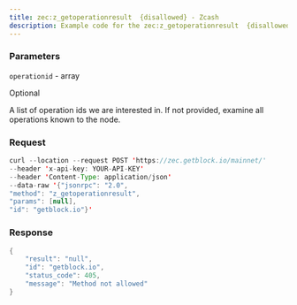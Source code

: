 ```yaml
---
title: zec:z_getoperationresult  {disallowed} - Zcash
description: Example code for the zec:z_getoperationresult  {disallowed} json-rpc method. Сomplete guide on how to use zec:z_getoperationresult  {disallowed} json-rpc in GetBlock.io Web3 documentation.
---
```


### Parameters


`operationid` - array

Optional

A list of operation ids we are interested in. If not provided, examine
all operations known to the node.

### Request

``` java
curl --location --request POST 'https://zec.getblock.io/mainnet/' 
--header 'x-api-key: YOUR-API-KEY' 
--header 'Content-Type: application/json' 
--data-raw '{"jsonrpc": "2.0",
"method": "z_getoperationresult",
"params": [null],
"id": "getblock.io"}'
```

###  Response

``` java
{
    "result": "null",
    "id": "getblock.io",
    "status_code": 405,
    "message": "Method not allowed"
}
```

